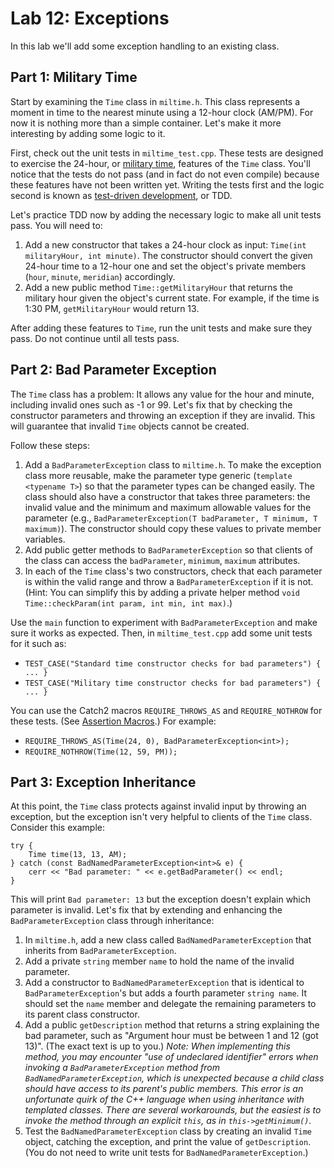 # Lab 12: Exceptions

In this lab we'll add some exception handling to an existing class.

## Part 1: Military Time

Start by examining the `Time` class in `miltime.h`. This class represents a moment in time to the nearest minute using a 12-hour clock (AM/PM). For now it is nothing more than a simple container. Let's make it more interesting by adding some logic to it.

First, check out the unit tests in `miltime_test.cpp`. These tests are designed to exercise the 24-hour, or [military time](https://en.wikipedia.org/wiki/24-hour_clock), features of the `Time` class. You'll notice that the tests do not pass (and in fact do not even compile) because these features have not been written yet. Writing the tests first and the logic second is known as [test-driven development](https://en.wikipedia.org/wiki/Test-driven_development), or TDD.

Let's practice TDD now by adding the necessary logic to make all unit tests pass. You will need to:

1. Add a new constructor that takes a 24-hour clock as input: `Time(int militaryHour, int minute)`. The constructor should convert the given 24-hour time to a 12-hour one and set the object's private members (`hour`, `minute`, `meridian`) accordingly.
2. Add a new public method `Time::getMilitaryHour` that returns the military hour given the object's current state. For example, if the time is 1:30 PM, `getMilitaryHour` would return 13.

After adding these features to `Time`, run the unit tests and make sure they pass. Do not continue until all tests pass.

## Part 2: Bad Parameter Exception

The `Time` class has a problem: It allows any value for the hour and minute, including invalid ones such as -1 or 99. Let's fix that by checking the constructor parameters and throwing an exception if they are invalid. This will guarantee that invalid `Time` objects cannot be created.

Follow these steps:

1. Add a `BadParameterException` class to `miltime.h`. To make the exception class more reusable, make the parameter type generic (`template <typename T>`) so that the parameter types can be changed easily. The class should also have a constructor that takes three parameters: the invalid value and the minimum and maximum allowable values for the parameter (e.g., `BadParameterException(T badParameter, T minimum, T maximum)`). The constructor should copy these values to private member variables.
2. Add public getter methods to `BadParameterException` so that clients of the class can access the `badParameter`, `minimum`, `maximum` attributes.
3. In each of the `Time` class's two constructors, check that each parameter is within the valid range and throw a `BadParameterException` if it is not. (Hint: You can simplify this by adding a private helper method `void Time::checkParam(int param, int min, int max)`.)

Use the `main` function to experiment with `BadParameterException` and make sure it works as expected. Then, in `miltime_test.cpp` add some unit tests for it such as:

* `TEST_CASE("Standard time constructor checks for bad parameters") { ... }`
* `TEST_CASE("Military time constructor checks for bad parameters") { ... }`

You can use the Catch2 macros `REQUIRE_THROWS_AS` and `REQUIRE_NOTHROW` for these tests. (See [Assertion Macros](https://github.com/catchorg/Catch2/blob/devel/docs/assertions.md#exceptions).) For example:

* `REQUIRE_THROWS_AS(Time(24, 0), BadParameterException<int>);`
* `REQUIRE_NOTHROW(Time(12, 59, PM));`

## Part 3: Exception Inheritance

At this point, the `Time` class protects against invalid input by throwing an exception, but the exception isn't very helpful to clients of the `Time` class. Consider this example:

	try {
		Time time(13, 13, AM);
	} catch (const BadNamedParameterException<int>& e) {
		cerr << "Bad parameter: " << e.getBadParameter() << endl;
	}

This will print `Bad parameter: 13` but the exception doesn't explain which parameter is invalid. Let's fix that by extending and enhancing the `BadParameterException` class through inheritance:

1. In `miltime.h`, add a new class called `BadNamedParameterException` that inherits from `BadParameterException`. 
2. Add a private `string` member `name` to hold the name of the invalid parameter.
3. Add a constructor to `BadNamedParameterException` that is identical to `BadParameterException`'s but adds a fourth parameter `string name`. It should set the `name` member and delegate the remaining parameters to its parent class constructor.
4. Add a public `getDescription` method that returns a string explaining the bad parameter, such as "Argument hour must be between 1 and 12 (got 13)". (The exact text is up to you.) _Note: When implementing this method, you may encounter "use of undeclared identifier" errors when invoking a `BadParameterException` method from `BadNamedParameterException`, which is unexpected because a child class should have access to its parent's public members. This error is an unfortunate quirk of the C++ language when using inheritance with templated classes. There are several workarounds, but the easiest is to invoke the method through an explicit `this`, as in `this->getMinimum()`._
5. Test the `BadNamedParameterException` class by creating an invalid `Time` object, catching the exception, and print the value of `getDescription`. (You do not need to write unit tests for `BadNamedParameterException`.)

